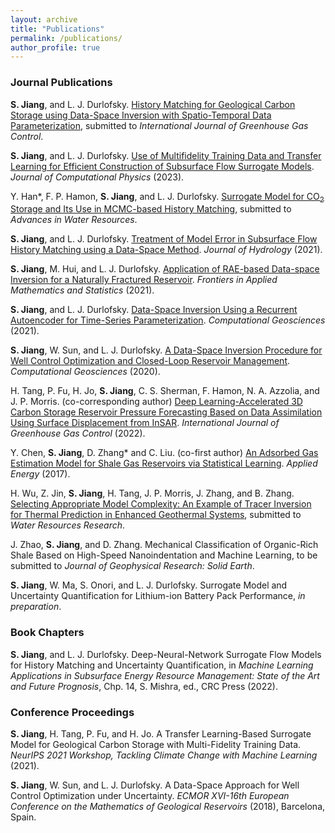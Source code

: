 ```yaml
---
layout: archive
title: "Publications"
permalink: /publications/
author_profile: true
---
```


### Journal Publications
**S. Jiang**, and L. J. Durlofsky. [History Matching for Geological Carbon Storage using Data-Space Inversion with Spatio-Temporal Data Parameterization](https://arxiv.org/abs/2310.03228), submitted to _International Journal of Greenhouse Gas Control_.

**S. Jiang**, and L. J. Durlofsky. [Use of Multifidelity Training Data and Transfer Learning for Efficient Construction of Subsurface Flow Surrogate Models](https://doi.org/10.1016/j.jcp.2022.111800). _Journal of Computational Physics_ (2023). 

Y. Han*, F. P. Hamon, **S. Jiang**, and L. J. Durlofsky. [Surrogate Model for CO<sub>2</sub> Storage and Its Use in MCMC-based History Matching](https://arxiv.org/abs/2308.06341), submitted to _Advances in Water Resources_. 

**S. Jiang**, and L. J. Durlofsky. [Treatment of Model Error in Subsurface Flow History Matching using a Data-Space Method](https://doi.org/10.1016/j.jhydrol.2021.127063). _Journal of Hydrology_ (2021). 

**S. Jiang**, M. Hui, and L. J. Durlofsky. [Application of RAE-based Data-space Inversion for a Naturally Fractured Reservoir](https://doi.org/10.3389/fams.2021.686754). _Frontiers in Applied Mathematics and Statistics_ (2021).

**S. Jiang**, and L. J. Durlofsky. [Data-Space Inversion Using a Recurrent Autoencoder for Time-Series Parameterization](https://doi.org/10.1007/s10596-020-10014-1). _Computational Geosciences_ (2021). 

**S. Jiang**, W. Sun, and L. J. Durlofsky. [A Data-Space Inversion Procedure for Well Control Optimization and Closed-Loop Reservoir Management](https://doi.org/10.1007/s10596-019-09853-4). _Computational Geosciences_ (2020). 

H. Tang, P. Fu, H. Jo, **S. Jiang**, C. S. Sherman, F. Hamon, N. A. Azzolia, and J. P. Morris. (co-corresponding author) [Deep Learning-Accelerated 3D Carbon Storage Reservoir Pressure Forecasting Based on Data Assimilation Using Surface Displacement from InSAR](https://doi.org/10.1016/j.ijggc.2022.103765). _International Journal of Greenhouse Gas Control_ (2022). 

Y. Chen, **S. Jiang**, D. Zhang* and C. Liu. (co-first author) [An Adsorbed Gas Estimation Model for Shale Gas Reservoirs via Statistical Learning](https://doi.org/10.1016/j.apenergy.2017.04.029). _Applied Energy_ (2017). 

H. Wu, Z. Jin, **S. Jiang**, H. Tang, J. P. Morris, J. Zhang, and B. Zhang. [Selecting Appropriate Model Complexity: An Example of Tracer Inversion for Thermal Prediction in Enhanced Geothermal Systems](https://doi.org/10.1002/essoar.10512864.1), submitted to _Water Resources Research_.

J. Zhao, **S. Jiang**, and D. Zhang. Mechanical Classification of Organic-Rich Shale Based on High-Speed Nanoindentation and Machine Learning, to be submitted to _Journal of Geophysical Research: Solid Earth_. 

**S. Jiang**, W. Ma, S. Onori, and L. J. Durlofsky. Surrogate Model and Uncertainty Quantification for Lithium-ion Battery Pack Performance, _in preparation_. 

### Book Chapters
 **S. Jiang**, and L. J. Durlofsky. Deep-Neural-Network Surrogate Flow Models for History Matching and Uncertainty Quantification, in _Machine Learning Applications in Subsurface Energy Resource Management: State of the Art and Future Prognosis_, Chp. 14, S. Mishra, ed., CRC Press (2022). 

### Conference Proceedings 
**S. Jiang**, H. Tang, P. Fu, and H. Jo. A Transfer Learning-Based Surrogate Model for Geological Carbon Storage with Multi-Fidelity Training Data. _NeurIPS 2021 Workshop, Tackling Climate Change with Machine Learning_ (2021).

**S. Jiang**, W. Sun, and L. J. Durlofsky. A Data-Space Approach for Well Control Optimization under Uncertainty. _ECMOR XVI-16th European Conference on the Mathematics of Geological Reservoirs_ (2018), Barcelona, Spain.

